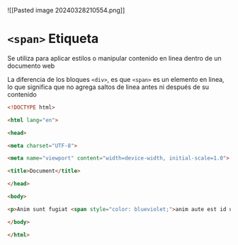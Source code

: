 ![[Pasted image 20240328210554.png]]

# `<span>` Etiqueta
Se utiliza para aplicar estilos o manipular contenido en linea dentro de un documento web

La diferencia de los bloques `<div>`, es que  `<span>`  es un elemento en linea, lo que significa que no agrega saltos de linea antes ni después de su contenido 

```html
<!DOCTYPE html>

<html lang="en">

<head>

<meta charset="UTF-8">

<meta name="viewport" content="width=device-width, initial-scale=1.0">

<title>Document</title>

</head>

<body>

<p>Anim sunt fugiat <span style="color: blueviolet;">anim aute est id ullamco</span> dolore <span style="color: blue;"> ut ex labore do.</span></p>

</body>

</html>
```